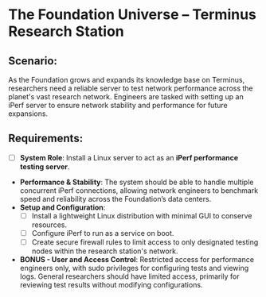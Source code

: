 # The Foundation Universe – Terminus Research Station
## Scenario: 
As the Foundation grows and expands its knowledge base on Terminus, researchers need a reliable server to test network performance across the planet's vast research network. 
Engineers are tasked with setting up an iPerf server to ensure network stability and performance for future expansions.

## Requirements:

-  [ ] **System Role**: Install a Linux server to act as an **iPerf performance testing server**.
- **Performance & Stability**: The system should be able to handle multiple concurrent iPerf connections, allowing network engineers to benchmark speed and reliability across the Foundation’s data centers.
- **Setup and Configuration**:
    - [ ] Install a lightweight Linux distribution with minimal GUI to conserve resources.
    - [ ] Configure iPerf to run as a service on boot.
    - [ ] Create secure firewall rules to limit access to only designated testing nodes within the research station's network.
- **BONUS - User and Access Control**: 
Restricted access for performance engineers only, with sudo privileges for configuring tests and viewing logs. 
General researchers should have limited access, primarily for reviewing test results without modifying configurations.
